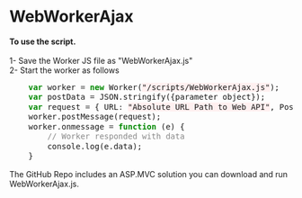 WebWorkerAjax
================
<b>To use the script.</b><br />
<br />
1- Save the Worker JS file as "WebWorkerAjax.js"<br />
2- Start the worker as follows<br />
<pre style="line-height: 125%; margin: 0;">    <span style="color: #008800; font-weight: bold;">var</span> worker <span style="color: #333333;">=</span> <span style="color: #008800; font-weight: bold;">new</span> Worker(<span style="background-color: #fff0f0;">"/scripts/WebWorkerAjax.js"</span>);
    <span style="color: #008800; font-weight: bold;">var</span> postData <span style="color: #333333;">=</span> JSON.stringify({parameter object});
    <span style="color: #008800; font-weight: bold;">var</span> request <span style="color: #333333;">=</span> { URL<span style="color: #333333;">:</span> <span style="background-color: #fff0f0;">"Absolute URL Path to Web API"</span>, PostData<span style="color: #333333;">:</span> postData };
    worker.postMessage(request);
    worker.onmessage <span style="color: #333333;">=</span> <span style="color: #008800; font-weight: bold;">function</span> (e) {
        <span style="color: #888888;">// Worker responded with data</span>
        console.log(e.data);
    }
</pre>
</div>
<p>
The GitHub Repo includes an ASP.MVC solution you can download and run WebWorkerAjax.js.
</p>